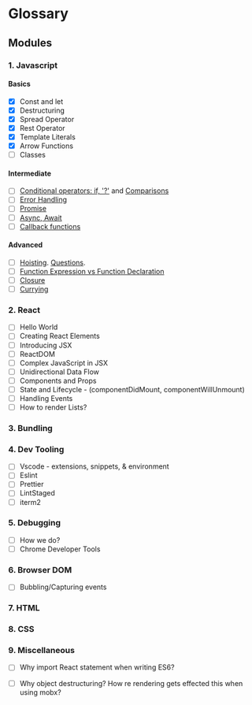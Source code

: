 # Glossary

## Modules

### 1. Javascript

#### Basics

* [x] Const and let
* [x] Destructuring
* [x] Spread Operator
* [x] Rest Operator
* [x] Template Literals
* [x] Arrow Functions
* [ ] Classes

#### Intermediate

* [ ] [Conditional operators: if, '?'](https://javascript.info/ifelse) and [Comparisons](https://javascript.info/comparison)
* [ ] [Error Handling](https://javascript.info/try-catch)
* [ ] [Promise](https://javascript.info/promise-basics)
* [ ] [Async, Await](https://javascript.info/async-await)
* [ ] [Callback functions](https://javascript.info/function-expressions-arrows#callback-functions)

#### Advanced

* [ ] [Hoisting](https://javascriptweblog.wordpress.com/2010/07/06/function-declarations-vs-function-expressions/). [Questions](https://medium.freecodecamp.org/function-hoisting-hoisting-interview-questions-b6f91dbc2be8).
* [ ] [Function Expression vs Function Declaration](https://javascript.info/function-expressions-arrows#function-expression-vs-function-declaration)
* [ ] [Closure](https://javascript.info/closure)
* [ ] [Currying](https://javascript.info/currying-partials)

### 2. React

* [ ] Hello World
* [ ] Creating React Elements
* [ ] Introducing JSX
* [ ] ReactDOM
* [ ] Complex JavaScript in JSX
* [ ] Unidirectional Data Flow
* [ ] Components and Props
* [ ] State and Lifecycle - \(componentDidMount, componentWillUnmount\)
* [ ] Handling Events
* [ ] How to render Lists?

### 3. Bundling

### 4. Dev Tooling

* [ ] Vscode - extensions, snippets, & environment
* [ ] Eslint
* [ ] Prettier
* [ ] LintStaged
* [ ] iterm2

### 5. Debugging

* [ ] How we do?
* [ ] Chrome Developer Tools

### 6. Browser DOM

* [ ] Bubbling/Capturing events

### 7. HTML

### 8. CSS

### 9. Miscellaneous

* [ ] Why import React statement when writing ES6?
* [ ] Why object destructuring? How re rendering gets effected this when using mobx?

